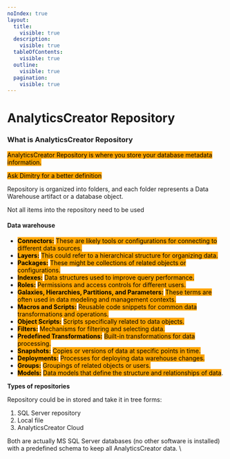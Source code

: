 ```yaml
---
noIndex: true
layout:
  title:
    visible: true
  description:
    visible: true
  tableOfContents:
    visible: true
  outline:
    visible: true
  pagination:
    visible: true
---
```


# AnalyticsCreator Repository

### What is AnalyticsCreator Repository

<mark style="background-color:orange;">AnalyticsCreator Repository is where you store your database metadata information.</mark>&#x20;

<mark style="background-color:orange;">Ask Dimitry for a better definition</mark>

Repository is organized into folders, and each folder represents a Data Warehouse artifact or a database object.

Not all items into the repository need to be used

#### **Data warehouse**

* <mark style="background-color:orange;">**Connectors:**</mark> <mark style="background-color:orange;"></mark><mark style="background-color:orange;">These are likely tools or configurations for connecting to different data sources.</mark>
* <mark style="background-color:orange;">**Layers:**</mark> <mark style="background-color:orange;"></mark><mark style="background-color:orange;">This could refer to a hierarchical structure for organizing data.</mark>
* <mark style="background-color:orange;">**Packages:**</mark> <mark style="background-color:orange;"></mark><mark style="background-color:orange;">These might be collections of related objects or configurations.</mark>
* <mark style="background-color:orange;">**Indexes:**</mark> <mark style="background-color:orange;"></mark><mark style="background-color:orange;">Data structures used to improve query performance.</mark>
* <mark style="background-color:orange;">**Roles:**</mark> <mark style="background-color:orange;"></mark><mark style="background-color:orange;">Permissions and access controls for different users.</mark>
* <mark style="background-color:orange;">**Galaxies, Hierarchies, Partitions, and Parameters:**</mark> <mark style="background-color:orange;"></mark><mark style="background-color:orange;">These terms are often used in data modeling and management contexts.</mark>
* <mark style="background-color:orange;">**Macros and Scripts:**</mark> <mark style="background-color:orange;"></mark><mark style="background-color:orange;">Reusable code snippets for common data transformations and operations.</mark>
* <mark style="background-color:orange;">**Object Scripts:**</mark> <mark style="background-color:orange;"></mark><mark style="background-color:orange;">Scripts specifically related to data objects.</mark>
* <mark style="background-color:orange;">**Filters:**</mark> <mark style="background-color:orange;"></mark><mark style="background-color:orange;">Mechanisms for filtering and selecting data.</mark>
* <mark style="background-color:orange;">**Predefined Transformations:**</mark> <mark style="background-color:orange;"></mark><mark style="background-color:orange;">Built-in transformations for data processing.</mark>
* <mark style="background-color:orange;">**Snapshots:**</mark> <mark style="background-color:orange;"></mark><mark style="background-color:orange;">Copies or versions of data at specific points in time.</mark>
* <mark style="background-color:orange;">**Deployments:**</mark> <mark style="background-color:orange;"></mark><mark style="background-color:orange;">Processes for deploying data warehouse changes.</mark>
* <mark style="background-color:orange;">**Groups:**</mark> <mark style="background-color:orange;"></mark><mark style="background-color:orange;">Groupings of related objects or users.</mark>
* <mark style="background-color:orange;">**Models:**</mark> <mark style="background-color:orange;"></mark><mark style="background-color:orange;">Data models that define the structure and relationships of data</mark>.

**Types of repositories**

Repository could be in stored and take it in tree forms:

1. SQL Server repository
2. Local file
3. AnalyticsCreator Cloud

Both are actually MS SQL Server databases (no other software is installed) with a predefined schema to keep all AnalyticsCreator data. \






